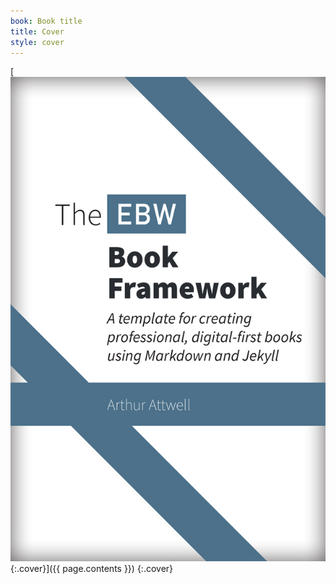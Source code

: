 ```yaml
---
book: Book title
title: Cover
style: cover
---
```


[![Cover](images/cover.jpg){:.cover}]({{ page.contents }})
{:.cover}
